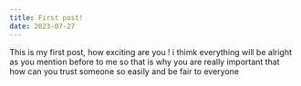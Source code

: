 ```yaml
---
title: First post!
date: 2023-07-27
---
```


This is my first post, how exciting are you !
i thimk everything will be alright as you mention before to me so that is why you are really important that how can you trust someone so easily and be fair to everyone
